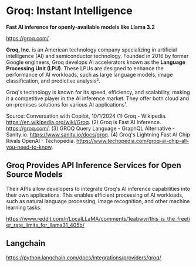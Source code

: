 # Groq: Instant Intelligence

**Fast AI inference for openly-available models like Llama 3.2**

https://groq.com/

**Groq, Inc.** is an American technology company specializing in artificial intelligence (AI) and semiconductor technology. Founded in 2016 by former Google engineers, Groq develops AI accelerators known as the **Language Processing Unit (LPU)**. These LPUs are designed to enhance the performance of AI workloads, such as large language models, image classification, and predictive analysis².

Groq's technology is known for its speed, efficiency, and scalability, making it a competitive player in the AI inference market. They offer both cloud and on-premises solutions for various AI applications¹.

Source: Conversation with Copilot, 10/1/2024
(1) Groq - Wikipedia. https://en.wikipedia.org/wiki/Groq.
(2) Groq is Fast AI Inference. https://groq.com/.
(3) GROQ Query Language - GraphQL Alternative - Sanity.io. https://www.sanity.io/docs/groq.
(4) Groq's Lightning Fast AI Chip Rivals OpenAI - Techopedia. https://www.techopedia.com/groq-ai-chip-all-you-need-to-know.

## Groq Provides API Inference Services for Open Source Models 

Their APIs allow developers to integrate Groq's AI inference capabilities into their own applications. This enables efficient processing of AI workloads, such as natural language processing, image recognition, and other machine learning tasks.

https://www.reddit.com/r/LocalLLaMA/comments/1eabwvr/this_is_the_freetier_rate_limits_for_llama31_405b/

## Langchain

https://python.langchain.com/docs/integrations/providers/groq/

